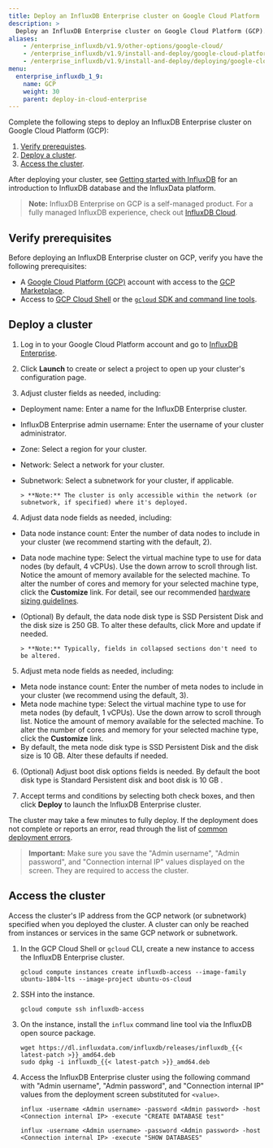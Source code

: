 ```yaml
---
title: Deploy an InfluxDB Enterprise cluster on Google Cloud Platform
description: >
  Deploy an InfluxDB Enterprise cluster on Google Cloud Platform (GCP).
aliases:
    - /enterprise_influxdb/v1.9/other-options/google-cloud/
    - /enterprise_influxdb/v1.9/install-and-deploy/google-cloud-platform/
    - /enterprise_influxdb/v1.9/install-and-deploy/deploying/google-cloud-platform/
menu:
  enterprise_influxdb_1_9:
    name: GCP
    weight: 30
    parent: deploy-in-cloud-enterprise
---
```


Complete the following steps to deploy an InfluxDB Enterprise cluster on Google Cloud Platform (GCP):

1. [Verify prerequistes](#verify-prerequisites).
2. [Deploy a cluster](#deploy-a-cluster).
3. [Access the cluster](#access-the-cluster).

After deploying your cluster, see [Getting started with InfluxDB](/platform/introduction/getting-started) for an introduction to InfluxDB database and the InfluxData platform.

>**Note:** InfluxDB Enterprise on GCP is a self-managed product. For a fully managed InfluxDB experience, check out [InfluxDB Cloud](/influxdb/cloud/get-started/).

## Verify prerequisites

Before deploying an InfluxDB Enterprise cluster on GCP, verify you have the following prerequisites:

- A [Google Cloud Platform (GCP)](https://cloud.google.com/) account with access to the [GCP Marketplace](https://cloud.google.com/marketplace/).
- Access to [GCP Cloud Shell](https://cloud.google.com/shell/) or the [`gcloud` SDK and command line tools](https://cloud.google.com/sdk/).

## Deploy a cluster

1. Log in to your Google Cloud Platform account and go to [InfluxDB Enterprise](https://console.cloud.google.com/marketplace/details/influxdata-public/influxdb-enterprise-vm).

2. Click **Launch** to create or select a project to open up your cluster's configuration page.

3. Adjust cluster fields as needed, including:

  - Deployment name: Enter a name for the InfluxDB Enterprise cluster.
  - InfluxDB Enterprise admin username: Enter the username of your cluster administrator.
  - Zone: Select a region for your cluster.
  - Network: Select a network for your cluster.
  - Subnetwork: Select a subnetwork for your cluster, if applicable.

        > **Note:** The cluster is only accessible within the network (or subnetwork, if specified) where it's deployed.

4. Adjust data node fields as needed, including:

  - Data node instance count: Enter the number of data nodes to include in your cluster (we recommend starting with the default, 2).
  - Data node machine type: Select the virtual machine type to use for data nodes (by default, 4 vCPUs). Use the down arrow to scroll through list. Notice the amount of memory available for the selected machine. To alter the number of cores and memory for your selected machine type, click the **Customize** link. For detail, see our recommended [hardware sizing guidelines](/enterprise_influxdb/v1.9/reference/hardware_sizing/).
  - (Optional) By default, the data node disk type is SSD Persistent Disk and the disk size is 250 GB. To alter these defaults, click More and update if needed.

        > **Note:** Typically, fields in collapsed sections don't need to be altered.

5. Adjust meta node fields as needed, including:

  - Meta node instance count: Enter the number of meta nodes to include in your cluster (we recommend using the default, 3).
  - Meta node machine type: Select the virtual machine type to use for meta nodes (by default, 1 vCPUs). Use the down arrow to scroll through list. Notice the amount of memory available for the selected machine. To alter the number of cores and memory for your selected machine type, click the **Customize** link.
  - By default, the meta node disk type is SSD Persistent Disk and the disk size is 10 GB. Alter these defaults if needed.

6. (Optional) Adjust boot disk options fields is needed. By default the boot disk type is Standard Persistent disk and boot disk is 10 GB .

7. Accept terms and conditions by selecting both check boxes, and then click **Deploy** to launch the InfluxDB Enterprise cluster.

The cluster may take a few minutes to fully deploy. If the deployment does not complete or reports an error, read through the list of [common deployment errors](https://cloud.google.com/marketplace/docs/troubleshooting).

> **Important:** Make sure you save the "Admin username", "Admin password", and "Connection internal IP" values displayed on the screen. They are required to access the cluster.

## Access the cluster

Access the cluster's IP address from the GCP network (or subnetwork) specified when you deployed the cluster. A cluster can only be reached from instances or services in the same GCP network or subnetwork.

1. In the GCP Cloud Shell or `gcloud` CLI, create a new instance to access the InfluxDB Enterprise cluster.

    ```
    gcloud compute instances create influxdb-access --image-family ubuntu-1804-lts --image-project ubuntu-os-cloud
    ```

2. SSH into the instance.

    ```
    gcloud compute ssh influxdb-access
    ```

3. On the instance, install the `influx` command line tool via the InfluxDB open source package.

    ```
    wget https://dl.influxdata.com/influxdb/releases/influxdb_{{< latest-patch >}}_amd64.deb
    sudo dpkg -i influxdb_{{< latest-patch >}}_amd64.deb
    ```

4. Access the InfluxDB Enterprise cluster using the following command with "Admin username", "Admin password", and "Connection internal IP" values from the deployment screen substituted for `<value>`.

    ```
    influx -username <Admin username> -password <Admin password> -host <Connection internal IP> -execute "CREATE DATABASE test"

    influx -username <Admin username> -password <Admin password> -host <Connection internal IP> -execute "SHOW DATABASES"
    ```
